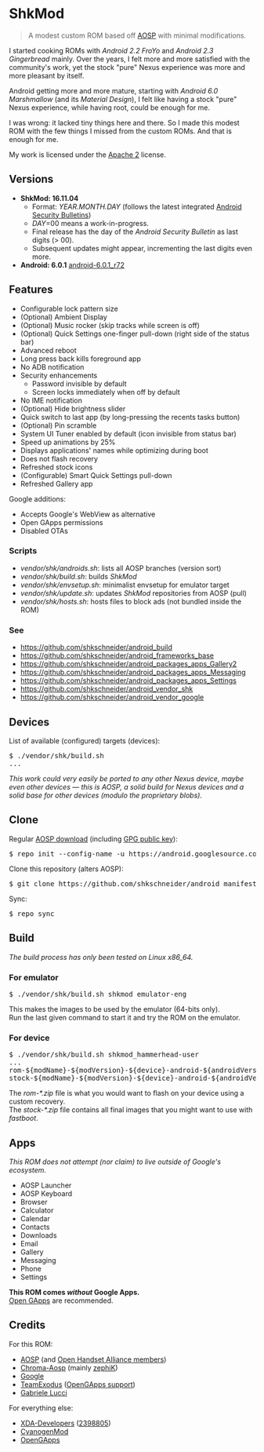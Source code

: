 # ShkMod

> A modest custom ROM based off [AOSP](https://android.googlesource.com/) with minimal modifications.

I started cooking ROMs with _Android 2.2 FroYo_ and _Android 2.3 Gingerbread_ mainly.
Over the years, I felt more and more satisfied with the community's work, yet the stock "pure" Nexus experience was more and more pleasant by itself.

Android getting more and more mature, starting with _Android 6.0 Marshmallow_ (and its _Material Design_), I felt like having a stock "pure" Nexus experience, while having root, could be enough for me.

I was wrong: it lacked tiny things here and there. So I made this modest ROM with the few things I missed from the custom ROMs. And that is enough for me.

My work is licensed under the [Apache 2](http://www.apache.org/licenses/LICENSE-2.0.txt) license.

## Versions

* **ShkMod: 16.11.04**
  * Format: _YEAR.MONTH.DAY_ (follows the latest integrated [Android Security Bulletins](http://source.android.com/security/bulletin/index.html))
  * _DAY_=00 means a work-in-progress.
  * Final release has the day of the _Android Security Bulletin_ as last digits (> 00).
  * Subsequent updates might appear, incrementing the last digits even more.
* **Android: 6.0.1** [android-6.0.1_r72](https://source.android.com/source/build-numbers.html#source-code-tags-and-builds)

## Features

- Configurable lock pattern size
- (Optional) Ambient Display
- (Optional) Music rocker (skip tracks while screen is off)
- (Optional) Quick Settings one-finger pull-down (right side of the status bar)
- Advanced reboot
- Long press back kills foreground app
- No ADB notification
- Security enhancements
  - Password invisible by default
  - Screen locks immediately when off by default
- No IME notification
- (Optional) Hide brightness slider
- Quick switch to last app (by long-pressing the recents tasks button)
- (Optional) Pin scramble
- System UI Tuner enabled by default (icon invisible from status bar)
- Speed up animations by 25%
- Displays applications' names while optimizing during boot
- Does not flash recovery
- Refreshed stock icons
- (Configurable) Smart Quick Settings pull-down
- Refreshed Gallery app

Google additions:
- Accepts Google's WebView as alternative
- Open GApps permissions
- Disabled OTAs

### Scripts

* _vendor/shk/androids.sh_: lists all AOSP branches (version sort)
* _vendor/shk/build.sh_: builds _ShkMod_
* _vendor/shk/envsetup.sh_: minimalist envsetup for emulator target
* _vendor/shk/update.sh_: updates _ShkMod_ repositories from AOSP (pull)
* _vendor/shk/hosts.sh_: hosts files to block ads (not bundled inside the ROM)

### See

* https://github.com/shkschneider/android_build
* https://github.com/shkschneider/android_frameworks_base
* https://github.com/shkschneider/android_packages_apps_Gallery2
* https://github.com/shkschneider/android_packages_apps_Messaging
* https://github.com/shkschneider/android_packages_apps_Settings
* https://github.com/shkschneider/android_vendor_shk
* https://github.com/shkschneider/android_vendor_google

## Devices

List of available (configured) targets (devices):
<pre>$ ./vendor/shk/build.sh
...</pre>

_This work could very easily be ported to any other Nexus device, maybe even other devices &mdash; this is AOSP, a solid build for Nexus devices and a solid base for other devices (modulo the proprietary blobs)._

## Clone

Regular [AOSP download](https://source.android.com/source/downloading.html) (including [GPG public key](https://source.android.com/source/downloading.html#verifying-git-tags)):
<pre>$ repo init --config-name -u https://android.googlesource.com/platform/manifest -b android-6.0.1_r72</pre>
Clone this repository (alters AOSP):
<pre>$ git clone https://github.com/shkschneider/android_manifest.git -b shk-marshmallow .repo/local_manifests</pre>
Sync:
<pre>$ repo sync</pre>

## Build

_The build process has only been tested on Linux x86_64._

### For emulator

<pre>$ ./vendor/shk/build.sh shkmod_emulator-eng</pre>

This makes the images to be used by the emulator (64-bits only).
<br />Run the last given command to start it and try the ROM on the emulator.

### For device

<pre>$ ./vendor/shk/build.sh shkmod_hammerhead-user
...
rom-${modName}-${modVersion}-${device}-android-${androidVersion}-${androidBuildId}.zip
stock-${modName}-${modVersion}-${device}-android-${androidVersion}-${androidBuildId}.zip</pre>

The _rom-*.zip_ file is what you would want to flash on your device using a custom recovery.
<br />The _stock-*.zip_ file contains all final images that you might want to use with _fastboot_.

## Apps

*This ROM does not attempt (nor claim) to live outside of Google's ecosystem.*

- AOSP Launcher
- AOSP Keyboard
- Browser
- Calculator
- Calendar
- Contacts
- Downloads
- Email
- Gallery
- Messaging
- Phone
- Settings

**This ROM comes _without_ Google Apps.**
<br />[Open GApps](http://opengapps.org) are recommended.

## Credits

For this ROM:
- [AOSP](https://android.googlesource.com/) (and [Open Handset Alliance members](http://www.openhandsetalliance.com/oha_members.html))
- [Chroma-Aosp](https://github.com/Chroma-Aosp) (mainly [zephiK](https://github.com/zephiK))
- [Google](https://developers.google.com/android/nexus/drivers)
- [TeamExodus](https://github.com/TeamExodus) ([OpenGApps support](https://github.com/opengapps/opengapps/wiki/Notes-for-Android-6.0))
- [Gabriele Lucci](https://github.com/gabrielelucci/ambient-display-rro)

For everything else:
- [XDA-Developers](http://forum.xda-developers.com) ([2398805](http://forum.xda-developers.com/member.php?u=2398805))
- [CyanogenMod](https://github.com/CyanogenMod)
- [OpenGApps](http://opengapps.org)

